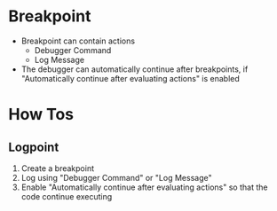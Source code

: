 # Breakpoint

- Breakpoint can contain actions
  - Debugger Command
  - Log Message
- The debugger can automatically continue after breakpoints, if "Automatically
  continue after evaluating actions" is enabled

# How Tos

## Logpoint

1. Create a breakpoint
2. Log using "Debugger Command" or "Log Message"
3. Enable "Automatically continue after evaluating actions" so that the code
   continue executing
